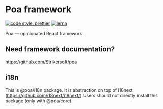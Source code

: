 # Poa framework

[![code style: prettier](https://img.shields.io/badge/code_style-prettier-ff69b4.svg?style=flat-square)](https://github.com/prettier/prettier)
[![lerna](https://img.shields.io/badge/maintained%20with-lerna-cc00ff.svg)](https://lernajs.io/)

Poa — opinionated React framework.

## Need framework documentation?

https://github.com/Strikersoft/poa

## i18n

This is @poa/i18n package. It is abstraction on top of i18next (https://github.com/i18next/i18next/)
Users should not directly install this package (only with @poa/core)
